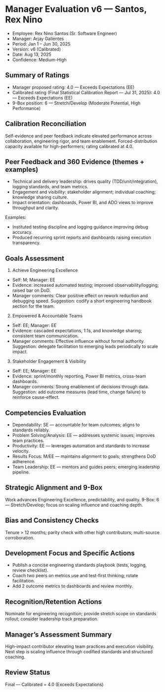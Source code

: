 # Manager Evaluation v6 — Santos, Rex Nino

- Employee: Rex Nino Santos (Sr. Software Engineer)
- Manager: Arjay Gallentes
- Period: Jan 1 – Jun 30, 2025
- Version: v6 (Calibrated)
- Date: Aug 13, 2025
- Confidence: Medium-High

## Summary of Ratings
- Manager proposed rating: 4.0 — Exceeds Expectations (EE)
- Calibrated rating (Final Statistical Calibration Report — Jul 31, 2025): 4.0 — Exceeds Expectations (EE)
- 9-Box position: 6 — Stretch/Develop (Moderate Potential, High Performance)

## Calibration Reconciliation
Self-evidence and peer feedback indicate elevated performance across collaboration, engineering rigor, and team enablement. Forced-distribution capacity available for high-performers; rating calibrated at 4.0.

## Peer Feedback and 360 Evidence (themes + examples)
- Technical and delivery leadership: drives quality (TDD/unit/integration), logging standards, and team metrics.
- Engagement and visibility: stakeholder alignment; individual coaching; knowledge sharing culture.
- Impact orientation: dashboards, Power BI, and ADO views to improve throughput and clarity.

Examples:
- Instituted testing discipline and logging guidance improving debug accuracy.
- Produced recurring sprint reports and dashboards raising execution transparency.

## Goals Assessment
1) Achieve Engineering Excellence
- Self: M; Manager: EE
- Evidence: increased automated testing; improved observability/logging; raised bar on DoD.
- Manager comments: Clear positive effect on rework reduction and debugging speed. Suggestion: codify a short engineering handbook section for the team.

2) Empowered & Accountable Teams
- Self: EE; Manager: EE
- Evidence: cascaded expectations, 1:1s, and knowledge sharing; consistent team communication.
- Manager comments: Effective influence without formal authority. Suggestion: delegate facilitation to emerging leads periodically to scale impact.

3) Stakeholder Engagement & Visibility
- Self: EE; Manager: EE
- Evidence: sprint/monthly reporting, Power BI metrics, cross-team dashboards.
- Manager comments: Strong enablement of decisions through data. Suggestion: add outcome measures (lead time, change failure) to reinforce cause-effect.

## Competencies Evaluation
- Dependability: SE — accountable for team outcomes; aligns to standards reliably.
- Problem Solving/Analysis: EE — addresses systemic issues; improves team practices.
- Productivity: EE — leverages automation and standards to increase velocity.
- Results Focus: M/EE — maintains alignment to goals; strengthens DoD adherence.
- Team Leadership: EE — mentors and guides peers; emerging leadership pipeline.

## Strategic Alignment and 9-Box
Work advances Engineering Excellence, predictability, and quality. 9-Box: 6 — Stretch/Develop; focus on scaling influence and coaching depth.

## Bias and Consistency Checks
Tenure > 12 months; parity check with other high contributors; multi-source corroboration.

## Development Focus and Specific Actions
- Publish a concise engineering standards playbook (tests, logging, review checklist).
- Coach two peers on metrics use and test-first thinking; rotate facilitation.
- Add 2 outcome metrics to dashboards and review monthly.

## Recognition/Retention Actions
Nominate for engineering recognition; provide stretch scope on standards rollout; consider leadership track preparation.

## Manager’s Assessment Summary
High-impact contributor elevating team practices and execution visibility. Next step is scaling influence through codified standards and structured coaching.

## Review Status
Final — Calibrated = 4.0 (Exceeds Expectations)
